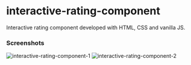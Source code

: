 # interactive-rating-component
Interactive rating component developed with HTML, CSS and vanilla JS.


### Screenshots 

![interactive-rating-component-1](https://user-images.githubusercontent.com/104312621/195950107-083223ee-3614-484d-86a5-a5a0f37f0fc4.png)
![interactive-rating-component-2](https://user-images.githubusercontent.com/104312621/195950120-cf4f7d19-f3a6-403c-8bb3-75211b6890e6.png)
